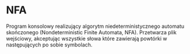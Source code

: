 # NFA
Program konsolowy realizujący algorytm niedeterministycznego automatu skończonego (Nondeterministic Finite Automata, NFA). Przetwarza plik wejściowy, akceptując wszystkie słowa które zawierają powtórki w następujących po sobie symbolach.
